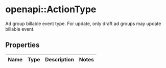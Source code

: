 # openapi::ActionType

Ad group billable event type. For update, only draft ad groups may update billable event.

## Properties
Name | Type | Description | Notes
------------ | ------------- | ------------- | -------------


